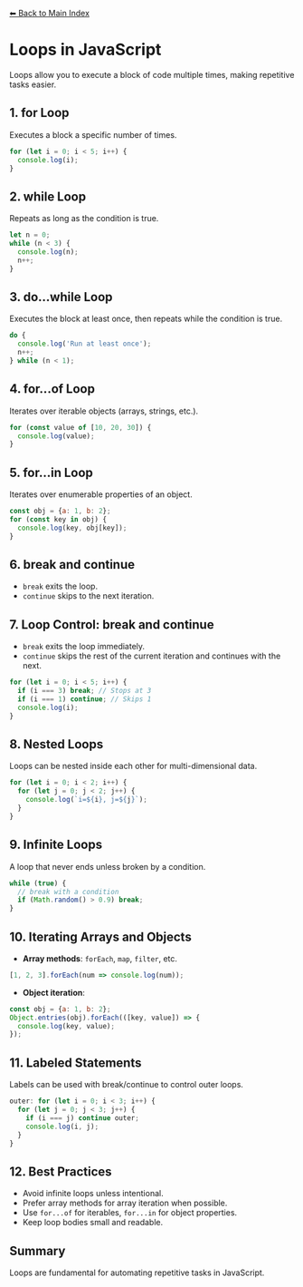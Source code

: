 [⬅ Back to Main Index](../README.md)

# Loops in JavaScript

Loops allow you to execute a block of code multiple times, making repetitive tasks easier.

## 1. for Loop
Executes a block a specific number of times.
```js
for (let i = 0; i < 5; i++) {
  console.log(i);
}
```

## 2. while Loop
Repeats as long as the condition is true.
```js
let n = 0;
while (n < 3) {
  console.log(n);
  n++;
}
```

## 3. do...while Loop
Executes the block at least once, then repeats while the condition is true.
```js
do {
  console.log('Run at least once');
  n++;
} while (n < 1);
```

## 4. for...of Loop
Iterates over iterable objects (arrays, strings, etc.).
```js
for (const value of [10, 20, 30]) {
  console.log(value);
}
```

## 5. for...in Loop
Iterates over enumerable properties of an object.
```js
const obj = {a: 1, b: 2};
for (const key in obj) {
  console.log(key, obj[key]);
}
```

## 6. break and continue
- `break` exits the loop.
- `continue` skips to the next iteration.

## 7. Loop Control: break and continue
- `break` exits the loop immediately.
- `continue` skips the rest of the current iteration and continues with the next.
```js
for (let i = 0; i < 5; i++) {
  if (i === 3) break; // Stops at 3
  if (i === 1) continue; // Skips 1
  console.log(i);
}
```

## 8. Nested Loops
Loops can be nested inside each other for multi-dimensional data.
```js
for (let i = 0; i < 2; i++) {
  for (let j = 0; j < 2; j++) {
    console.log(`i=${i}, j=${j}`);
  }
}
```

## 9. Infinite Loops
A loop that never ends unless broken by a condition.
```js
while (true) {
  // break with a condition
  if (Math.random() > 0.9) break;
}
```

## 10. Iterating Arrays and Objects
- **Array methods**: `forEach`, `map`, `filter`, etc.
```js
[1, 2, 3].forEach(num => console.log(num));
```
- **Object iteration**:
```js
const obj = {a: 1, b: 2};
Object.entries(obj).forEach(([key, value]) => {
  console.log(key, value);
});
```

## 11. Labeled Statements
Labels can be used with break/continue to control outer loops.
```js
outer: for (let i = 0; i < 3; i++) {
  for (let j = 0; j < 3; j++) {
    if (i === j) continue outer;
    console.log(i, j);
  }
}
```

## 12. Best Practices
- Avoid infinite loops unless intentional.
- Prefer array methods for array iteration when possible.
- Use `for...of` for iterables, `for...in` for object properties.
- Keep loop bodies small and readable.

## Summary
Loops are fundamental for automating repetitive tasks in JavaScript.
